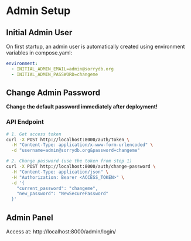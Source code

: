 # Admin Setup

## Initial Admin User

On first startup, an admin user is automatically created using environment variables in compose.yaml:

```yaml
environment:
  - INITIAL_ADMIN_EMAIL=admin@sorrydb.org
  - INITIAL_ADMIN_PASSWORD=changeme
```

## Change Admin Password

**Change the default password immediately after deployment!**

### API Endpoint

```bash
# 1. Get access token
curl -X POST http://localhost:8000/auth/token \
  -H "Content-Type: application/x-www-form-urlencoded" \
  -d "username=admin@sorrydb.org&password=changeme"

# 2. Change password (use the token from step 1)
curl -X POST http://localhost:8000/auth/change-password \
  -H "Content-Type: application/json" \
  -H "Authorization: Bearer <ACCESS_TOKEN>" \
  -d '{
    "current_password": "changeme",
    "new_password": "NewSecurePassword"
  }'
```

## Admin Panel

Access at: http://localhost:8000/admin/login/

